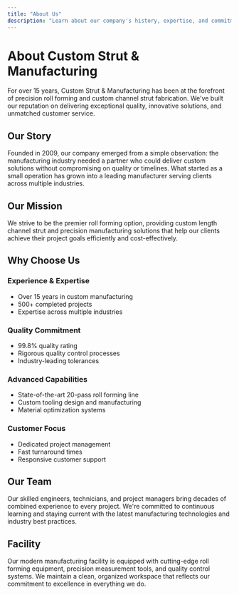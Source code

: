 ```yaml
---
title: "About Us"
description: "Learn about our company's history, expertise, and commitment to excellence in custom manufacturing and roll forming solutions."
---
```


# About Custom Strut & Manufacturing

For over 15 years, Custom Strut & Manufacturing has been at the forefront of precision roll forming and custom channel strut fabrication. We've built our reputation on delivering exceptional quality, innovative solutions, and unmatched customer service.

## Our Story

Founded in 2009, our company emerged from a simple observation: the manufacturing industry needed a partner who could deliver custom solutions without compromising on quality or timelines. What started as a small operation has grown into a leading manufacturer serving clients across multiple industries.

## Our Mission

We strive to be the premier roll forming option, providing custom length channel strut and precision manufacturing solutions that help our clients achieve their project goals efficiently and cost-effectively.

## Why Choose Us

### Experience & Expertise
- Over 15 years in custom manufacturing
- 500+ completed projects
- Expertise across multiple industries

### Quality Commitment
- 99.8% quality rating
- Rigorous quality control processes
- Industry-leading tolerances

### Advanced Capabilities
- State-of-the-art 20-pass roll forming line
- Custom tooling design and manufacturing
- Material optimization systems

### Customer Focus
- Dedicated project management
- Fast turnaround times
- Responsive customer support

## Our Team

Our skilled engineers, technicians, and project managers bring decades of combined experience to every project. We're committed to continuous learning and staying current with the latest manufacturing technologies and industry best practices.

## Facility

Our modern manufacturing facility is equipped with cutting-edge roll forming equipment, precision measurement tools, and quality control systems. We maintain a clean, organized workspace that reflects our commitment to excellence in everything we do.